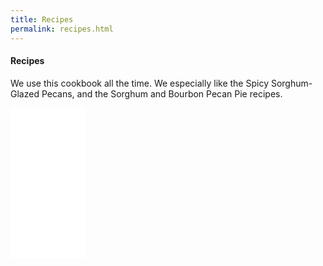 ```yaml
---
title: Recipes
permalink: recipes.html
---
```


#### Recipes

We use this cookbook all the time. We especially like the Spicy Sorghum-Glazed Pecans, and the Sorghum and Bourbon Pecan Pie recipes.

<iframe style="width:120px;height:240px;" marginwidth="0" marginheight="0" scrolling="no" frameborder="0" src="//ws-na.amazon-adsystem.com/widgets/q?ServiceVersion=20070822&OneJS=1&Operation=GetAdHtml&MarketPlace=US&source=ac&ref=tf_til&ad_type=product_link&tracking_id=tomsvwbugrepa&marketplace=amazon&region=US&placement=0813060826&asins=0813060826&linkId=5ebfaeeaaaccba7ef041b60346f3bddf&show_border=false&link_opens_in_new_window=false&price_color=333333&title_color=0066c0&bg_color=ffffff">
    </iframe>


